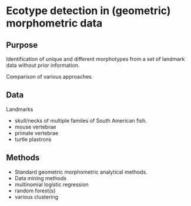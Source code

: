 Ecotype detection in (geometric) morphometric data
==================================================

Purpose
-------

Identification of unique and different morphotypes from a set of landmark data without prior information.

Comparison of various approaches


Data
----

Landmarks 
-  skull/necks of multiple familes of South American fish.
-  mouse vertebrae
-  primate vertebrae
-  turtle plastrons


Methods
-------

-  Standard geometric morphometric analytical methods.
-  Data mining methods
  -  multinomial logistic regression
  -  random forest(s)
  -  various clustering
